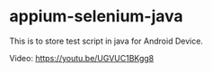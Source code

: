 # appium-selenium-java
This is to store test script in java for Android Device.

Video:
 https://youtu.be/UGVUC1BKgg8
